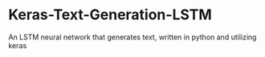 # Keras-Text-Generation-LSTM
An LSTM neural network that generates text, written in python and utilizing keras
